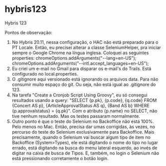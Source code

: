 # hybris123
Hybris 123

Pontos de observação:
1) No Hybris 20.11, nessa configuração, o HAC não está preparado para o PT Locale. Então, eu precisei alterar a classe SeleniumHelper, pra iniciar sempre o Google Chrome na língua inglesa. Coloquei as seguintes properties: 		chromeOptions.addArguments("--lang=en-US");		chromeOptions.addArguments("--intl.accept_languages=en-US");
2) Eu criei um e-mail no Gmail para disparar os e-mail's do Trails. Está configurado no local.properties.
3) O .gitignore aqui versionado está ignorando os arquivos data. Para não consumir muito espaço do git. Ou seja, não está igual ao .gitignore do 123.
4) Na tarefa "Create a Cronjob Script Using Groovy", eu só consegui resultados usando a query: "SELECT {p.pk}, {p.code}, {q.code} FROM {Concert AS p}, {ArticleApprovalStatus AS q}, {Band AS b} WHERE {p.approvalstatus} = {q.pk}". Com o atributo {p.name} no SELECT, não tive nenhum resultado. Mas os testes passaram normalmente.
5) Outro ponto é que o teste do Selenium no Backoffice não está 100%. Pelo menos no Mac. Então, precisa dar umas corrigidas, às vezes, no percurso do teste do Selenium exclusivamente para Backoffice. Mais precisamente, quando o Selenium vai buscar algum tipo de item no Backoffice (System>Types), ele está digitando o nome do tipo no lugar errado, está digitando na busca do menu lateral esquerdo, ao invés de digitar na caixa de busca de Tipos. E, também, no login o Selenium não está pressionando corretamente o botão login.

